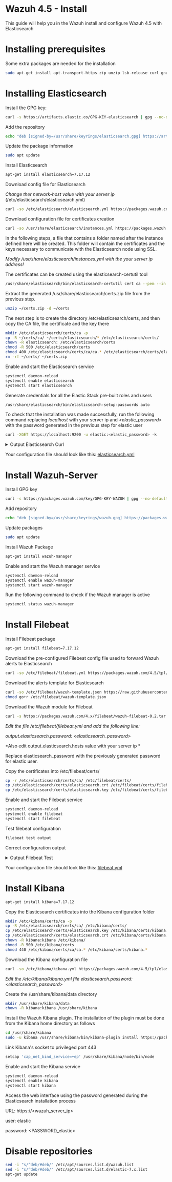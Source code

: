 # Wazuh 4.5 - Install
This guide will help you in the Wazuh install and configure Wazuh 4.5 with Elasticsearch

# Installing prerequisites

Some extra packages are needed for the installation

```bash
sudo apt-get install apt-transport-https zip unzip lsb-release curl gnupg
```

# Installing Elasticsearch
Install the GPG key:

```bash
curl -s https://artifacts.elastic.co/GPG-KEY-elasticsearch | gpg --no-default-keyring --keyring gnupg-ring:/usr/share/keyrings/elasticsearch.gpg --import && chmod 644 /usr/share/keyrings/elasticsearch.gpg
```
Add the repository

```bash
echo "deb [signed-by=/usr/share/keyrings/elasticsearch.gpg] https://artifacts.elastic.co/packages/7.x/apt stable main" | tee /etc/apt/sources.list.d/elastic-7.x.list
```
Update the package information

```bash
sudo apt update
```
Install Elasticsearch

```bash
apt-get install elasticsearch=7.17.12
```
Download config file for Elasticsearch

*Change  ther network-host value with your server ip*
(/etc/elasticsearch/elasticsearch.yml)

```bash
curl -so /etc/elasticsearch/elasticsearch.yml https://packages.wazuh.com/4.5/tpl/elastic-basic/elasticsearch_all_in_one.yml
```
Download configuration file for certificates creation

```bash
curl -so /usr/share/elasticsearch/instances.yml https://packages.wazuh.com/4.5/tpl/elastic-basic/instances_aio.yml
```
 In the following steps, a file that contains a folder named after the instance defined here will be created. This folder will contain the certificates and the keys necessary to communicate with the Elasticsearch node using SSL.
 
  *Modify /usr/share/elasticsearch/instances.yml with the your server ip address!*

 The certificates can be created using the elasticsearch-certutil tool

```bash
/usr/share/elasticsearch/bin/elasticsearch-certutil cert ca --pem --in instances.yml --keep-ca-key --out ~/certs.zip
```
Extract the generated /usr/share/elasticsearch/certs.zip file from the previous step.

```bash
unzip ~/certs.zip -d ~/certs
```
The next step is to create the directory /etc/elasticsearch/certs, and then copy the CA file, the certificate and the key there

```bash
mkdir /etc/elasticsearch/certs/ca -p
cp -R ~/certs/ca/ ~/certs/elasticsearch/* /etc/elasticsearch/certs/
chown -R elasticsearch: /etc/elasticsearch/certs
chmod -R 500 /etc/elasticsearch/certs
chmod 400 /etc/elasticsearch/certs/ca/ca.* /etc/elasticsearch/certs/elasticsearch.*
rm -rf ~/certs/ ~/certs.zip
```

Enable and start the Elasticsearch service

```bash
systemctl daemon-reload
systemctl enable elasticsearch
systemctl start elasticsearch
```

Generate credentials for all the Elastic Stack pre-built roles and users

```bash
/usr/share/elasticsearch/bin/elasticsearch-setup-passwords auto
```
To check that the installation was made successfully, run the following command replacing *localhost* with your server ip and *<elastic_password>* with the password generated in the previous step for elastic user

```bash
curl -XGET https://localhost:9200 -u elastic:<elastic_password> -k
```
<details>
  <summary>Output Elasticsearch Curl</summary>
  
  ```json
  {
    "name" : "elasticsearch",
    "cluster_name" : "elasticsearch",
    "cluster_uuid" : "44FdoqYaQxaYMtN_Ge7_dQ",
    "version" : {
      "number" : "7.17.12",
      "build_flavor" : "default",
      "build_type" : "deb",
      "build_hash" : "e3b0c3d3c5c130e1dc6d567d6baef1c73eeb2059",
      "build_date" : "2023-07-20T05:33:33.690180787Z",
      "build_snapshot" : false,
      "lucene_version" : "8.11.1",
      "minimum_wire_compatibility_version" : "6.8.0",
      "minimum_index_compatibility_version" : "6.0.0-beta1"
    },
    "tagline" : "You Know, for Search"
  }
```
</details>

Your configuration file should look like this:
[elasticsearch.yml](https://github.com/TinoSec/Wazuh-4.5-Install/blob/main/elasticsearch.yml)

# Install Wazuh-Server
Install GPG key
```bash
curl -s https://packages.wazuh.com/key/GPG-KEY-WAZUH | gpg --no-default-keyring --keyring gnupg-ring:/usr/share/keyrings/wazuh.gpg --import && chmod 644 /usr/share/keyrings/wazuh.gpg
```
Add repository

```bash
echo "deb [signed-by=/usr/share/keyrings/wazuh.gpg] https://packages.wazuh.com/4.x/apt/ stable main" | tee -a /etc/apt/sources.list.d/wazuh.list
```
Update packages

```bash
sudo apt update
```
Install Wazuh Package

```bash
apt-get install wazuh-manager
```
Enable and start the Wazuh manager service

```bash
systemctl daemon-reload
systemctl enable wazuh-manager
systemctl start wazuh-manager
```
Run the following command to check if the Wazuh manager is active

```bash
systemctl status wazuh-manager
```

# Install Filebeat
Install Filebeat package

```bash
apt-get install filebeat=7.17.12
```
Download the pre-configured Filebeat config file used to forward Wazuh alerts to Elasticsearch

```bash
curl -so /etc/filebeat/filebeat.yml https://packages.wazuh.com/4.5/tpl/elastic-basic/filebeat_all_in_one.yml
```
Download the alerts template for Elasticsearch

```bash
curl -so /etc/filebeat/wazuh-template.json https://raw.githubusercontent.com/wazuh/wazuh/4.5/extensions/elasticsearch/7.x/wazuh-template.json
chmod go+r /etc/filebeat/wazuh-template.json
```
Download the Wazuh module for Filebeat

```bash
curl -s https://packages.wazuh.com/4.x/filebeat/wazuh-filebeat-0.2.tar.gz | tar -xvz -C /usr/share/filebeat/module
```
*Edit the file /etc/filebeat/filebeat.yml and add the following line:*

*output.elasticsearch.password: <elasticsearch_password>*

*Also edit output.elasticsearch.hosts value with your server ip  *

Replace elasticsearch_password with the previously generated password for elastic user.

Copy the certificates into /etc/filebeat/certs/

```bash
cp -r /etc/elasticsearch/certs/ca/ /etc/filebeat/certs/
cp /etc/elasticsearch/certs/elasticsearch.crt /etc/filebeat/certs/filebeat.crt
cp /etc/elasticsearch/certs/elasticsearch.key /etc/filebeat/certs/filebeat.key
```
Enable and start the Filebeat service

```bash
systemctl daemon-reload
systemctl enable filebeat
systemctl start filebeat
```

Test filebeat configuration

```bash
filebeat test output
```
Correct configuration output

<details>
  <summary>Output Filebeat Test</summary>
  
  ```
  {
elasticsearch: https://192.168.1.1:9200...
  parse url... OK
  connection...
    parse host... OK
    dns lookup... OK
    addresses: 192.168.1.1
    dial up... OK
  TLS...
    security: server's certificate chain verification is enabled
    handshake... OK
    TLS version: TLSv1.3
    dial up... OK
  talk to server... OK
  version: 7.17.12
  }
```
</details>

Your configuration file should look like this:
[filebeat.yml](https://github.com/TinoSec/Wazuh-4.5-Install/blob/main/filebeat.yml)

# Install Kibana

```bash
apt-get install kibana=7.17.12
```
Copy the Elasticsearch certificates into the Kibana configuration folder

```bash
mkdir /etc/kibana/certs/ca -p
cp -R /etc/elasticsearch/certs/ca/ /etc/kibana/certs/
cp /etc/elasticsearch/certs/elasticsearch.key /etc/kibana/certs/kibana.key
cp /etc/elasticsearch/certs/elasticsearch.crt /etc/kibana/certs/kibana.crt
chown -R kibana:kibana /etc/kibana/
chmod -R 500 /etc/kibana/certs
chmod 440 /etc/kibana/certs/ca/ca.* /etc/kibana/certs/kibana.*
```
Download the Kibana configuration file

```bash
curl -so /etc/kibana/kibana.yml https://packages.wazuh.com/4.5/tpl/elastic-basic/kibana_all_in_one.yml
```
*Edit the /etc/kibana/kibana.yml file*
*elasticsearch.password: <elasticsearch_password>*

Create the /usr/share/kibana/data directory

```bash
mkdir /usr/share/kibana/data
chown -R kibana:kibana /usr/share/kibana
```
Install the Wazuh Kibana plugin. The installation of the plugin must be done from the Kibana home directory as follows

```bash
cd /usr/share/kibana
sudo -u kibana /usr/share/kibana/bin/kibana-plugin install https://packages.wazuh.com/4.x/ui/kibana/wazuh_kibana-4.5.2_7.17.12-1.zip
```
Link Kibana's socket to privileged port 443

```bash
setcap 'cap_net_bind_service=+ep' /usr/share/kibana/node/bin/node
```
Enable and start the Kibana service

```bash
systemctl daemon-reload
systemctl enable kibana
systemctl start kibana
```
Access the web interface using the password generated during the Elasticsearch installation process

URL: https://<wazuh_server_ip>

user: elastic

password: <PASSWORD_elastic>

# Disable repositories

```bash
sed -i "s/^deb/#deb/" /etc/apt/sources.list.d/wazuh.list
sed -i "s/^deb/#deb/" /etc/apt/sources.list.d/elastic-7.x.list
apt-get update
```

